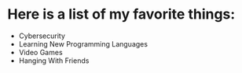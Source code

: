 # Here is a list of my favorite things:

 - Cybersecurity
 - Learning New Programming Languages
 - Video Games
 - Hanging With Friends
